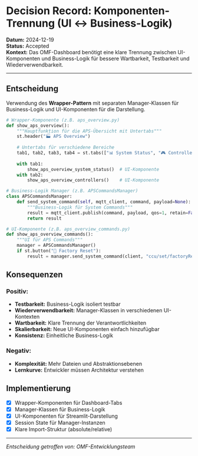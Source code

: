 # Decision Record: Komponenten-Trennung (UI ↔ Business-Logik)

**Datum:** 2024-12-19  
**Status:** Accepted  
**Kontext:** Das OMF-Dashboard benötigt eine klare Trennung zwischen UI-Komponenten und Business-Logik für bessere Wartbarkeit, Testbarkeit und Wiederverwendbarkeit.

---

## Entscheidung

Verwendung des **Wrapper-Pattern** mit separaten Manager-Klassen für Business-Logik und UI-Komponenten für die Darstellung.

```python
# Wrapper-Komponente (z.B. aps_overview.py)
def show_aps_overview():
    """Hauptfunktion für die APS-Übersicht mit Untertabs"""
    st.header("🏭 APS Overview")
    
    # Untertabs für verschiedene Bereiche
    tab1, tab2, tab3, tab4 = st.tabs(["📊 System Status", "🎮 Controllers", "📋 Orders", "⚡ Commands"])
    
    with tab1:
        show_aps_overview_system_status()  # UI-Komponente
    with tab2:
        show_aps_overview_controllers()    # UI-Komponente

# Business-Logik Manager (z.B. APSCommandsManager)
class APSCommandsManager:
    def send_system_command(self, mqtt_client, command, payload=None):
        """Business-Logik für System Commands"""
        result = mqtt_client.publish(command, payload, qos=1, retain=False)
        return result

# UI-Komponente (z.B. aps_overview_commands.py)
def show_aps_overview_commands():
    """UI für APS Commands"""
    manager = APSCommandsManager()
    if st.button("🔄 Factory Reset"):
        result = manager.send_system_command(client, "ccu/set/factoryReset")
```

## Konsequenzen

### Positiv:
- **Testbarkeit:** Business-Logik isoliert testbar
- **Wiederverwendbarkeit:** Manager-Klassen in verschiedenen UI-Kontexten
- **Wartbarkeit:** Klare Trennung der Verantwortlichkeiten
- **Skalierbarkeit:** Neue UI-Komponenten einfach hinzufügbar
- **Konsistenz:** Einheitliche Business-Logik

### Negativ:
- **Komplexität:** Mehr Dateien und Abstraktionsebenen
- **Lernkurve:** Entwickler müssen Architektur verstehen

## Implementierung

- [x] Wrapper-Komponenten für Dashboard-Tabs
- [x] Manager-Klassen für Business-Logik
- [x] UI-Komponenten für Streamlit-Darstellung
- [x] Session State für Manager-Instanzen
- [x] Klare Import-Struktur (absolute/relative)

---

*Entscheidung getroffen von: OMF-Entwicklungsteam*
